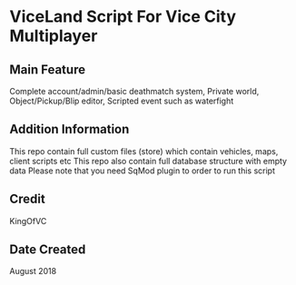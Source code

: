 ViceLand Script For Vice City Multiplayer
=======================

## Main Feature
Complete account/admin/basic deathmatch system, Private world, Object/Pickup/Blip editor, Scripted event such as waterfight

## Addition Information
This repo contain full custom files (store) which contain vehicles, maps, client scripts etc
This repo also contain full database structure with empty data
Please note that you need SqMod plugin to order to run this script

## Credit
KingOfVC

## Date Created
August 2018
